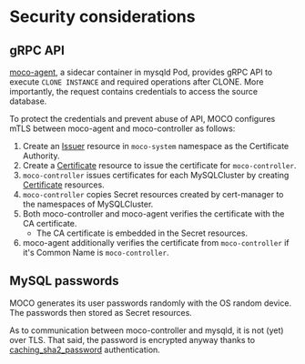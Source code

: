 # Security considerations

## gRPC API

[moco-agent][], a sidecar container in mysqld Pod, provides gRPC API to
execute `CLONE INSTANCE` and required operations after CLONE.
More importantly, the request contains credentials to access the source
database.

To protect the credentials and prevent abuse of API, MOCO configures mTLS
between moco-agent and moco-controller as follows:

1. Create an [Issuer][] resource in `moco-system` namespace as the Certificate Authority.
2. Create a [Certificate][] resource to issue the certificate for `moco-controller`.
3. `moco-controller` issues certificates for each MySQLCluster by creating [Certificate][] resources.
4. `moco-controller` copies Secret resources created by cert-manager to the namespaces of MySQLCluster.
5. Both moco-controller and moco-agent verifies the certificate with the CA certificate.
    - The CA certificate is embedded in the Secret resources.
6. moco-agent additionally verifies the certificate from `moco-controller` if it's Common Name is `moco-controller`.

## MySQL passwords

MOCO generates its user passwords randomly with the OS random device.
The passwords then stored as Secret resources.

As to communication between moco-controller and mysqld, it is not (yet) over TLS.
That said, the password is encrypted anyway thanks to [caching_sha2_password](https://dev.mysql.com/doc/refman/8.0/en/caching-sha2-pluggable-authentication.html) authentication.

[moco-agent]: https://github.com/cybozu-go/moco-agent
[Issuer]: https://cert-manager.io/docs/reference/api-docs/#cert-manager.io/v1.Issuer
[Certificate]: https://cert-manager.io/docs/reference/api-docs/#cert-manager.io/v1.Certificate
